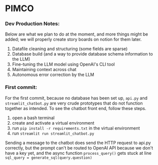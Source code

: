 # PIMCO

### Dev Production Notes:
Below are what we plan to do at the moment, and more things might be added; we will properly create story boards on notion for them later.
1. Datafile cleaning and structuring \(some fields are sparse\)
2. Database build \(and a way to provide database schema information to the LLM\)
3. Fine-tuning the LLM model using OpenAI's CLI tool
4. Maintaining context across chat
5. Autonomous error correction by the LLM 


### First commit:
For the first commit, because no database has been set up, `api.py` and `streamlit_chatbot.py` are very crude prototypes that do not function together as intended. To see the chatbot front end, follow these steps.
1. open a bash terminal
2. create and activate a virtual environment
4. run `pip install -r requirements.txt` in the virtual environment
5. run `streamlit run streamlit_chatbot.py`

Sending a message to the chatbot does send the HTTP request to api.py correctly, but the prompt can't be routed to OpenAI API because we don't have a key yet, and the async function `process_query()` gets stuck at line `sql_query = generate_sql(query.question)`
